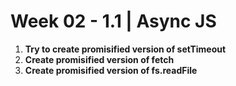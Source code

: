 # **Week 02 - 1.1 | Async JS**

1. **Try to create promisified version of setTimeout**
2. **Create promisified version of  fetch**
3. **Create promisified version of  fs.readFile**
